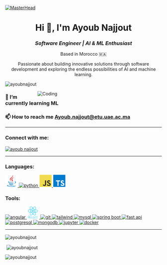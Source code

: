 [![MasterHead](https://developers.giphy.com/branch/master/static/api-512d36c09662682717108a38bbb5c57d.gif)](https://AyoubNajjout.io)

<h1 align="center">
  <b>Hi 👋, I'm Ayoub Najjout</b>  
</h1>

<h3 align="center">
  <i>Software Engineer | AI & ML Enthusiast</i>  
</h3>

<p align="center">
  Based in Morocco 🇲🇦  
</p>

<p align="center">
  Passionate about building innovative solutions through software development and exploring the endless possibilities of AI and machine learning.
</p>

<p align="left"> 
  <img src="https://komarev.com/ghpvc/?username=ayoubnajjout&label=Profile%20views&color=0e75b6&style=flat" alt="ayoubnajjout" /> 
</p>

<img align="right" alt="Coding" width="400" src="https://media.giphy.com/media/RbDKaczqWovIugyJmW/giphy.gif">

### 🌱 I’m currently learning **ML**

### 📫 How to reach me **Ayoub.najjout@etu.uae.ac.ma**

---

### Connect with me:
<p align="left">
  <a href="https://www.linkedin.com/in/ayoubnajjout/" target="_blank">
    <img align="center" src="https://raw.githubusercontent.com/rahuldkjain/github-profile-readme-generator/master/src/images/icons/Social/linked-in-alt.svg" alt="ayoub najjout" height="30" width="40" />
  </a>
</p>

---

### Languages:
<p align="left">
  <a href="https://www.java.com" target="_blank" rel="noreferrer">
    <img src="https://raw.githubusercontent.com/devicons/devicon/master/icons/java/java-original.svg" alt="java" width="40" height="40"/> 
  </a>
  <a href="https://www.python.org" target="_blank" rel="noreferrer">
    <img src="https://www.svgrepo.com/show/452091/python.svg" alt="python" width="40" height="40"/>
  </a>
  <a href="https://developer.mozilla.org/en-US/docs/Web/JavaScript" target="_blank" rel="noreferrer">
    <img src="https://raw.githubusercontent.com/devicons/devicon/master/icons/javascript/javascript-original.svg" alt="javascript" width="40" height="40"/> 
  </a>
  <a href="https://www.typescriptlang.org/" target="_blank" rel="noreferrer">
    <img src="https://raw.githubusercontent.com/devicons/devicon/master/icons/typescript/typescript-original.svg" alt="typescript" width="40" height="40"/> 
  </a>
</p>

### Tools:
<p align="left">
  <a href="https://angular.io" target="_blank" rel="noreferrer">
    <img src="https://angular.io/assets/images/logos/angular/angular.svg" alt="angular" width="40" height="40"/> 
  </a>
  <a href="https://reactjs.org/" target="_blank" rel="noreferrer">
    <img src="https://raw.githubusercontent.com/devicons/devicon/master/icons/react/react-original-wordmark.svg" alt="react" width="40" height="40"/> 
  </a>
  <a href="https://git-scm.com/" target="_blank" rel="noreferrer">
    <img src="https://www.vectorlogo.zone/logos/git-scm/git-scm-icon.svg" alt="git" width="40" height="40"/> 
  </a>
  <a href="https://tailwindcss.com/" target="_blank" rel="noreferrer">
    <img src="https://www.svgrepo.com/show/354431/tailwindcss-icon.svg" alt="tailwind" width="40" height="40"/>
  </a>
  <a href="https://www.mysql.com/" target="_blank" rel="noreferrer">
    <img src="https://www.svgrepo.com/show/373848/mysql.svg" alt="mysql" width="40" height="40"/>
  </a>
  <a href="https://spring.io/projects/spring-boot" target="_blank" rel="noreferrer">
    <img src="https://www.svgrepo.com/show/376350/spring.svg" alt="spring boot" width="40" height="40"/>
  </a>
  <a href="https://fastapi.tiangolo.com/" target="_blank" rel="noreferrer">
    <img src="https://www.jetbrains.com/guide/assets/fastapi-6837327b.svg" alt="fast api" width="40" height="40"/>
  </a>
  <a href="https://www.postgresql.org/" target="_blank" rel="noreferrer">
    <img src="https://upload.wikimedia.org/wikipedia/commons/thumb/2/29/Postgresql_elephant.svg/640px-Postgresql_elephant.svg.png" alt="postgresql" width="40" height="40"/>
  </a>
  <a href="https://www.mongodb.com/" target="_blank" rel="noreferrer">
    <img src="https://w7.pngwing.com/pngs/956/695/png-transparent-mongodb-original-wordmark-logo-icon-thumbnail.png" alt="mongodb" width="40" height="40"/>
  </a>
  <a href="https://jupyter.org/" target="_blank" rel="noreferrer">
    <img src="https://seeklogo.com/images/J/jupyter-logo-A91705F539-seeklogo.com.png" alt="jupyter" width="40" height="40"/>
  </a>
  <a href="https://www.docker.com/" target="_blank" rel="noreferrer">
    <img src="https://sue.eu/wp-content/uploads/sites/6/2022/07/docker-logo-920x920-sue-v03.png" alt="docker" width="40" height="40"/>
  </a>
</p>


---

<p><img align="center" src="https://github-readme-streak-stats.herokuapp.com/?user=ayoubnajjout&theme=dark" alt="ayoubnajjout" /></p>

<p>&nbsp;<img align="center" src="https://github-readme-stats.vercel.app/api?username=ayoubnajjout&show_icons=true&locale=en&theme=dark" alt="ayoubnajjout" /></p>

<p><img align="left" src="https://github-readme-stats.vercel.app/api/top-langs?username=ayoubnajjout&show_icons=true&locale=en&layout=compact&theme=dark" alt="ayoubnajjout" /></p>
